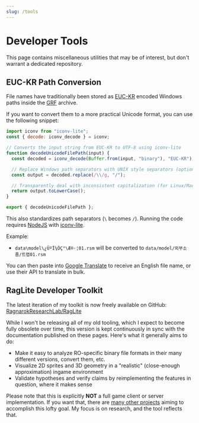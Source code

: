```yaml
---
slug: /tools
---
```


# Developer Tools

This page contains miscellaneous utilities that may be of interest, but don't warrant a dedicated repository.

## EUC-KR Path Conversion

File names have traditionally been stored as [EUC-KR](https://en.wikipedia.org/wiki/Extended_Unix_Code) encoded Windows paths inside the [GRF](/file-formats/grf) archive.

If you want to convert them to a more practical Unicode format, you can use the following snippet:

```js title=decode-korean-file-names.js
import iconv from "iconv-lite";
const { decode: iconv_decode } = iconv;

// Converts the input string from EUC-KR to UTF-8 using iconv-lite
function decodeUnicodeFilePath(input) {
  const decoded = iconv_decode(Buffer.from(input, "binary"), "EUC-KR");

  // Replace Windows path separators with UNIX style separators (optional)
  const output = decoded.replace(/\\/g, "/");

  // Transparently deal with inconsistent capitalization (for Linux/Mac OS)
  return output.toLowerCase();
}

export { decodeUnicodeFilePath };
```

This also standardizes path separators (`\` becomes `/`). Running the code requires [NodeJS](https://nodejs.org/en) with [iconv-lite](https://www.npmjs.com/package/iconv-lite).

Example:

- `data\model\¿ÜºÎ¼ÒÇ°\Æ®·¦01.rsm` will be converted to `data/model/외부소품/트랩01.rsm`

You can then paste into [Google Translate](https://translate.google.com/?sl=auto&tl=en&text=data%2Fmodel%2F%EC%99%B8%EB%B6%80%EC%86%8C%ED%92%88%2F%ED%8A%B8%EB%9E%A901.rsm&op=translate) to receive an English file name, or use their API to translate in bulk.

## RagLite Developer Toolkit

The latest iteration of my toolkit is now freely available on GitHub: [RagnarokResearchLab/RagLite](https://github.com/RagnarokResearchLab/RagLite)

While I won't be releasing all of my old tooling, which I expect to become fully obsolete over time, this version is kept continuously in sync with the documentation published on these pages. Here's what it generally aims to do:

- Make it easy to analyze RO-specific binary file formats in their many different versions, convert them, etc.
- Visualize 2D sprites and 3D geometry in a "realistic" (close-enough approximation) ingame environment
- Validate hypotheses and verify claims by reimplementing the features in question, where it makes sense

Please note that this is explicitly **NOT** a full game client or server implementation. If you want that, there are [many other projects](/community-projects) aiming to accomplish this lofty goal. My focus is on research, and the tool reflects that.
